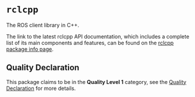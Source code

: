 # `rclcpp`

The ROS client library in C++.

The link to the latest rclcpp API documentation, which includes a complete list of its main components and features, can be found on the [rclcpp package info page](https://docs.ros.org/en/rolling/p/rclcpp).

## Quality Declaration

This package claims to be in the **Quality Level 1** category, see the [Quality Declaration](QUALITY_DECLARATION.md) for more details.
